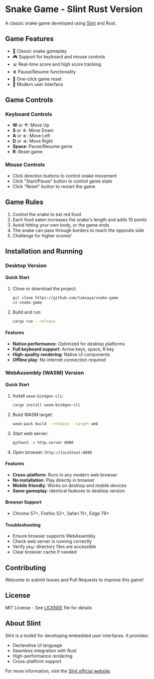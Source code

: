 # Snake Game - Slint Rust Version

A classic snake game developed using [Slint](https://slint.rs/) and Rust.

## Game Features

- 🐍 Classic snake gameplay
- 🎮 Support for keyboard and mouse controls
- 📊 Real-time score and high score tracking
- ⏸️ Pause/Resume functionality
- 🔄 One-click game reset
- 🎨 Modern user interface

## Game Controls

### Keyboard Controls
- **W** or **↑**: Move Up
- **S** or **↓**: Move Down
- **A** or **←**: Move Left
- **D** or **→**: Move Right
- **Space**: Pause/Resume game
- **R**: Reset game

### Mouse Controls
- Click direction buttons to control snake movement
- Click "Start/Pause" button to control game state
- Click "Reset" button to restart the game

## Game Rules

1. Control the snake to eat red food
2. Each food eaten increases the snake's length and adds 10 points
3. Avoid hitting your own body, or the game ends
4. The snake can pass through borders to reach the opposite side
5. Challenge for higher scores!

## Installation and Running


### Desktop Version

#### Quick Start

1. Clone or download the project:
   ```bash
   git clone https://github.com/timsaya/snake-game
   cd snake-game
   ```

2. Build and run:
   ```bash
   cargo run --release
   ```

#### Features
- **Native performance**: Optimized for desktop platforms
- **Full keyboard support**: Arrow keys, space, R key
- **High-quality rendering**: Native UI components
- **Offline play**: No internet connection required

### WebAssembly (WASM) Version


#### Quick Start

1. 
   Install `wasm-bindgen-cli`:
   ```bash
   cargo install wasm-bindgen-cli
   ```

2. Build WASM target:
   ```bash
   wasm-pack build --release --target web
   ```

3. Start web server:
   ```bash
   python3 -m http.server 8080
   ```

4. Open browser: `http://localhost:8080`

#### Features
- **Cross-platform**: Runs in any modern web browser
- **No installation**: Play directly in browser
- **Mobile friendly**: Works on desktop and mobile devices
- **Same gameplay**: Identical features to desktop version

#### Browser Support
- Chrome 57+, Firefox 52+, Safari 11+, Edge 79+

#### Troubleshooting
- Ensure browser supports WebAssembly
- Check web server is running correctly
- Verify `pkg/` directory files are accessible
- Clear browser cache if needed


## Contributing

Welcome to submit Issues and Pull Requests to improve this game!

## License

MIT License - See [LICENSE](LICENSE) file for details

## About Slint

Slint is a toolkit for developing embedded user interfaces. It provides:
- Declarative UI language
- Seamless integration with Rust
- High-performance rendering
- Cross-platform support

For more information, visit the [Slint official website](https://slint.rs/).
